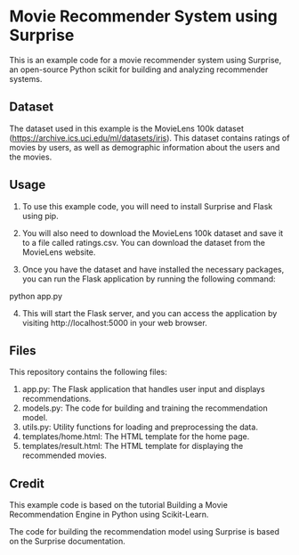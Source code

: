 # Movie Recommender System using Surprise
This is an example code for a movie recommender system using Surprise, an open-source Python scikit for building and analyzing recommender systems.

## Dataset
The dataset used in this example is the MovieLens 100k dataset (https://archive.ics.uci.edu/ml/datasets/iris). This dataset contains ratings of movies by users, as well as demographic information about the users and the movies.

## Usage
1. To use this example code, you will need to install Surprise and Flask using pip.

2. You will also need to download the MovieLens 100k dataset and save it to a file called ratings.csv. You can download the dataset from the MovieLens website.

3. Once you have the dataset and have installed the necessary packages, you can run the Flask application by running the following command:

python app.py

4. This will start the Flask server, and you can access the application by visiting http://localhost:5000 in your web browser.

## Files

This repository contains the following files:

1. app.py: The Flask application that handles user input and displays recommendations.
2. models.py: The code for building and training the recommendation model.
3. utils.py: Utility functions for loading and preprocessing the data.
4. templates/home.html: The HTML template for the home page.
5. templates/result.html: The HTML template for displaying the recommended movies.

## Credit

This example code is based on the tutorial Building a Movie Recommendation Engine in Python using Scikit-Learn.

The code for building the recommendation model using Surprise is based on the Surprise documentation.

